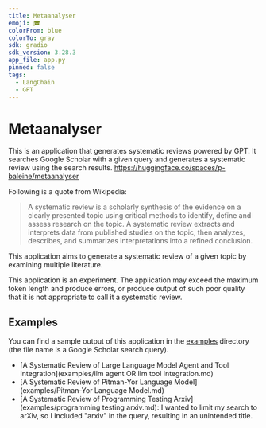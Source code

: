 ```yaml
---
title: Metaanalyser
emoji: 🎓
colorFrom: blue
colorTo: gray
sdk: gradio
sdk_version: 3.28.3
app_file: app.py
pinned: false
tags:
  - LangChain
  - GPT
---
```


# Metaanalyser

This is an application that generates systematic reviews  powered by GPT. It searches Google Scholar with a given query and generates a systematic review using the search results. https://huggingface.co/spaces/p-baleine/metaanalyser

Following is a quote from Wikipedia:

> A systematic review is a scholarly synthesis of the evidence on a clearly presented topic using critical methods to identify, define and assess research on the topic. A systematic review extracts and interprets data from published studies on the topic, then analyzes, describes, and summarizes interpretations into a refined conclusion.

This application aims to generate a systematic review of a given topic by examining multiple literature.

This application is an experiment. The application may exceed the maximum token length and produce errors, or produce output of such poor quality that it is not appropriate to call it a systematic review.

## Examples

You can find a sample output of this application in the [examples](./examples) directory (the file name is a Google Scholar search query).

- [A Systematic Review of Large Language Model Agent and Tool Integration](examples/llm agent OR llm tool integration.md)
- [A Systematic Review of Pitman-Yor Language Model](examples/Pitman-Yor Language Model.md)
- [A Systematic Review of Programming Testing Arxiv](examples/programming testing arxiv.md): I wanted to limit my search to arXiv, so I included "arxiv" in the query, resulting in an unintended title.
